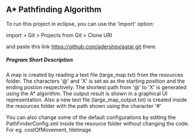 ## A* Pathfinding Algorithm

To run this project in eclipse, you can use the 'import' option:

import > Git > Projects from Git > Clone URI

and paste this link https://github.com/adershpv/astar.git there.

##### Program Short Description

A map is created by reading a text file (large_map.txt) from the resources folder. The characters '@' and 'X' is set as as the starting position and the ending postion respectively.
The shortest path from '@' to 'X' is generated using the A* algorithm.
The output result is shown in a graphical UI representation. Also a new text file (large_map_output.txt) is created inside the resources folder with the path shown using the character '#'

You can also change some of the default configurations by editing the PathFinderConfig.xml inside the resource folder without changing the code.
For eg. costOfMovement, tileImage
